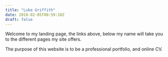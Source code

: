 ```yaml
---
title: "Luke Griffith"
date: 2018-02-05T00:59:10Z
draft: false
---
```


Welcome to my landing page, the links above, below my name will take you to the different pages my site offers.

The purpose of this website is to be a professional portfolio, and online CV. 
